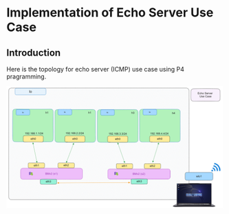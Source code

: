 # Implementation of Echo Server Use Case
## Introduction
Here is the topology for echo server (ICMP) use case using P4 pragramming.

<p align="center">
	<img width="%50" src="../img/echo_server_topo.png">
</p>

